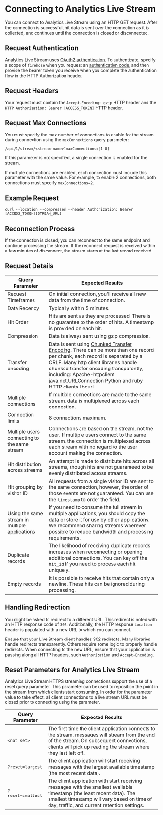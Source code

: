 # Connecting to Analytics Live Stream

You can connect to Analytics Live Stream using an HTTP GET request. After the connection is successful, hit data is sent over the connection as it is collected, and continues until the connection is closed or disconnected.

## Request Authentication

Analytics Live Stream uses [OAuth2 authentication](https://github.com/Adobe-Experience-Cloud/analytics-1.4-apis/blob/master/docs/authentication/index.md). To authenticate, specify a scope of `firehose` when you request an [authentication code](https://github.com/Adobe-Experience-Cloud/analytics-1.4-apis/blob/master/docs/authentication/auth_register_app.md), and then provide the bearer token you receive when you complete the authentication flow in the HTTP Authorization header.

## Request Headers

Your request must contain the `Accept-Encoding: gzip` HTTP header and the `HTTP Authorization: Bearer [ACCESS_TOKEN]` HTTP header.

 

## Request Max Connections

You must specify the max number of connections to enable for the stream during connection using the `maxConnections` query parameter:

```
/api/1/stream/<stream-name>?maxConnections=[1-8]
```

If this parameter is not specified, a single connection is enabled for the stream.

If multiple connections are enabled, each connection must include this parameter with the same value. For example, to enable 2 connections, both connections must specify `maxConnections=2`.

## Example Request

```
curl --location --compressed --header Authorization: Bearer [ACCESS_TOKEN][STREAM_URL]
```

## Reconnection Process

If the connection is closed, you can reconnect to the same endpoint and continue processing the stream. If the reconnect request is received within a few minutes of disconnect, the stream starts at the last record received.

## Request Details

|Query Parameter|Expected Results|
|---------------|----------------|
|Request Timeframes| On initial connection, you'll receive all new data from the time of connection. |
|Data Recency| Typically within 5 minutes. |
|Hit Order| Hits are sent as they are processed. There is no guarantee to the order of hits. A timestamp is provided on each hit. |
|Compression| Data is always sent using gzip compression. |
|Transfer encoding| Data is sent using [Chunked Transfer Encoding](http://en.wikipedia.org/wiki/Chunked_transfer_encoding). There can be more than one record per chunk, each record is separated by a CRLF. Many http client libraries handle chunked transfer encoding transparently, including: Apache-httpclient java.net.URLConnection Python and ruby HTTP clients libcurl |
|Multiple connections|If multiple connections are made to the same stream, data is multiplexed across each connection.|
|Connection limits|8 connections maximum.|
|Multiple users connecting to the same stream|Connections are based on the stream, not the user. If multiple users connect to the same stream, the connection is multiplexed across each stream with no regard to the user account making the connection.|
|Hit distribution across streams|An attempt is made to distribute hits across all streams, though hits are not guaranteed to be evenly distributed across streams.|
|Hit grouping by visitor ID|All requests from a single visitor ID are sent to the same connection, however, the order of those events are not guaranteed. You can use the `timestamp` to order the field.|
|Using the same stream in multiple applications|If you need to consume the full stream in multiple applications, you should copy the data or store it for use by other applications. We recommend sharing streams wherever possible to reduce bandwidth and processing requirements.|
|Duplicate records|The likelihood of receiving duplicate records increases when reconnecting or opening additional connections. You can key off the `hit_id` if you need to process each hit uniquely.|
|Empty records|It is possible to receive hits that contain only a newline. These hits can be ignored during processing.|

## Handling Redirection

You might be asked to redirect to a different URL. This redirect is noted with an HTTP response code of `302`. Additionally, the HTTP response `Location` header is populated with a new URL to which you can connect.

Ensure that your Live Stream client handles 302 redirects. Many libraries handle redirects transparently. Others require some logic to properly handle redirects. When connecting to the new URL, ensure that your application is passing along all HTTP headers, such `Authorization` and `Accept-Encoding`.

## Reset Parameters for Analytics Live Stream

Analytics Live Stream HTTPS streaming connections support the use of a reset query parameter. This parameter can be used to reposition the point in the stream from which clients start consuming. In order for the parameter value to take effect, all client connections to a live stream URL must be closed prior to connecting using the parameter.

|Query Parameter|Expected Results|
|---------------|----------------|
| `<not set>` |The first time the client application connects to the stream, messages will stream from the end of the stream. On subsequent connections, clients will pick up reading the stream where they last left off.|
| `?reset=largest` |The client application will start receiving messages with the largest available timestamp \(the most recent data\).|
|`?reset=smallest` |The client application with start receiving messages with the smallest available timestamp \(the least recent data\). The smallest timestamp will vary based on time of day, traffic, and current retention settings.|

